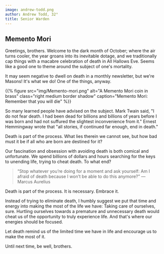 ```yaml
---
image: andrew-todd.png
author: Andrew Todd, 32°
title: Senior Warden
---
```


## Memento Mori
Greetings, brothers. Welcome to the dark month of October; where the air turns cooler, the year groans into its inevitable dotage, and we traditionally cap things with a macabre celebration of death in All Hallows Eve. Seems like a good one to theme around the subject of one's mortality.

It may seem negative to dwell on death in a monthly newsletter, but we're Masons! It's what we do! One of the things, anyway.

{{% figure src="img/Memento-mori.png" alt="A Memento Mori coin in brass" class="right medium border shadow" caption="Memento Mori: Remember that you will die" %}}

So many learned people have advised on the subject. Mark Twain said, "I do not fear death. I had been dead for billions and billions of years before I was born and had not suffured the slightest inconvenience from it." Ernest Hemmingway wrote that "all stories, if continued far enough, end in death."

Death is part of the process. What lies therein we cannot see, but how bad must it be if all who are born are destined for it? 

Our fascination and obsession with avoiding death is both comical and unfortunate. We spend billions of dollars and hours searching for the keys to unending life, trying to cheat death. To what end?

> “Stop whatever you’re doing for a moment and ask yourself: Am I afraid of death because I won’t be able to do this anymore?” —Marcus Aurelius

Death is part of the process. It is necessary. Embrace it.

Instead of trying to eliminate death, I humbly suggest we put that time and energy into making the most of the life we have: Taking care of ourselves, sure. Hurtling ourselves towards a premature and unnecessary death would cheat us of the opportunity to truly experience life. And that's where our energies should be focused.

Let death remind us of the limited time we have in life and encourage us to make the most of it.

Until next time, be well, brothers.

